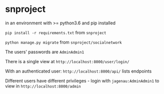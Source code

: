 # snproject

in an environment with >= python3.6 and pip installed

`pip install -r requirements.txt` from `snproject`

`python manage.py migrate` from `snproject/socialnetwork`

The users' passwords are `AdminAdmin1`

There is a single view at `http://localhost:8000/user/login/`

With an authenticated user: `http://localhost:8000/api/` lists endpoints

Different users have different privileges - login with `jagenau:AdminAdmin1` to view in `http://localhost:8000/admin`
